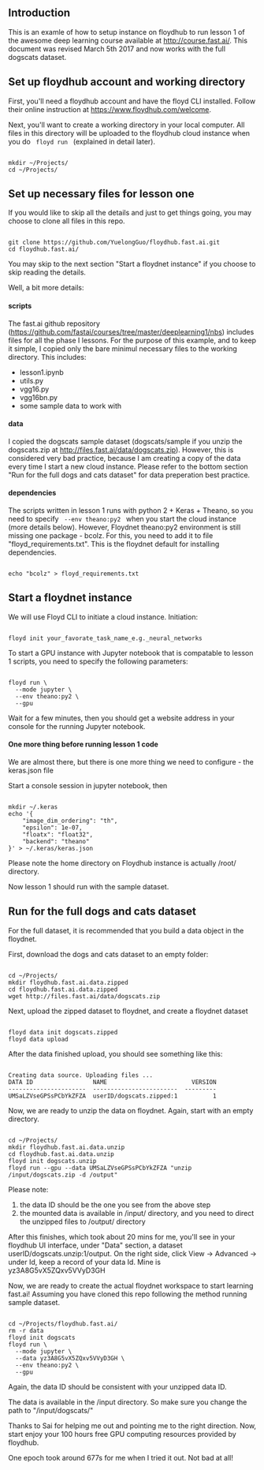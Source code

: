 ## Introduction
This is an examle of how to setup instance on floydhub to run lesson 1 of the awesome deep learning course available at http://course.fast.ai/. This document was revised March 5th 2017 and now works with the full dogscats dataset.

## Set up floydhub account and working directory
First, you'll need a floydhub account and have the floyd CLI installed. Follow their online instruction at https://www.floydhub.com/welcome.

Next, you'll want to create a working directory in your local computer. All files in this directory will be uploaded to the floydhub cloud instance when you do <code> floyd run </code> (explained in detail later). 

<pre><code>
mkdir ~/Projects/
cd ~/Projects/
</code></pre>

## Set up necessary files for lesson one

If you would like to skip all the details and just to get things going, you may choose to clone all files in this repo.

<pre><code>
git clone https://github.com/YuelongGuo/floydhub.fast.ai.git
cd floydhub.fast.ai/
</code></pre>

You may skip to the next section "Start a floydnet instance" if you choose to skip reading the details.

Well, a bit more details:

#### scripts

The fast.ai github repository (https://github.com/fastai/courses/tree/master/deeplearning1/nbs) includes files for all the phase I lessons. For the purpose of this example, and to keep it simple, I copied only the bare minimul necessary files to the working directory. This includes:
* lesson1.ipynb
* utils.py
* vgg16.py
* vgg16bn.py
* some sample data to work with

#### data

I copied the dogscats sample dataset (dogscats/sample if you unzip the dogscats.zip at http://files.fast.ai/data/dogscats.zip). However, this is considered very bad practice, because I am creating a copy of the data every time I start a new cloud instance. Please refer to the bottom section "Run for the full dogs and cats dataset" for data preperation best practice.

#### dependencies

The scripts written in lesson 1 runs with python 2 + Keras + Theano, so you need to specify <code> --env theano:py2 </code> when you start the cloud instance (more details below). However, Floydnet theano:py2 environment is still missing one package - bcolz. For this, you need to add it to file "floyd_requirements.txt". This is the floydnet default for installing dependencies.

<pre><code>
echo "bcolz" > floyd_requirements.txt
</code></pre>

## Start a floydnet instance

We will use Floyd CLI to initiate a cloud instance. Initiation:

<pre><code>
floyd init your_favorate_task_name_e.g._neural_networks
</code></pre>

To start a GPU instance with Jupyter notebook that is compatable to lesson 1 scripts, you need to specify the following parameters:

<pre><code>
floyd run \
  --mode jupyter \
  --env theano:py2 \
  --gpu
</code></pre>

Wait for a few minutes, then you should get a website address in your console for the running Jupyter notebook.

#### One more thing before running lesson 1 code

We are almost there, but there is one more thing we need to configure - the keras.json file

Start a console session in jupyter notebook, then 

<pre><code>
mkdir ~/.keras
echo '{
    "image_dim_ordering": "th",
    "epsilon": 1e-07,
    "floatx": "float32",
    "backend": "theano"
}' > ~/.keras/keras.json
</code></pre>

Please note the home directory on Floydhub instance is actually /root/ directory.

Now lesson 1 should run with the sample dataset.

## Run for the full dogs and cats dataset

For the full dataset, it is recommended that you build a data object in the floydnet. 

First, download the dogs and cats dataset to an empty folder: 

<pre><code>
cd ~/Projects/
mkdir floydhub.fast.ai.data.zipped
cd floydhub.fast.ai.data.zipped
wget http://files.fast.ai/data/dogscats.zip
</code></pre>

Next, upload the zipped dataset to floydnet, and create a floydnet dataset

<pre><code>
floyd data init dogscats.zipped
floyd data upload
</code></pre>

After the data finished upload, you should see something like this:

<pre><code>
Creating data source. Uploading files ...
DATA ID                 NAME                        VERSION
----------------------  ------------------------  ---------
UMSaLZVseGPSsPCbYkZFZA  userID/dogscats.zipped:1          1
</code></pre>

Now, we are ready to unzip the data on floydnet.
Again, start with an empty directory.

<pre><code>
cd ~/Projects/
mkdir floydhub.fast.ai.data.unzip
cd floydhub.fast.ai.data.unzip
floyd init dogscats.unzip
floyd run --gpu --data UMSaLZVseGPSsPCbYkZFZA "unzip /input/dogscats.zip -d /output"
</code></pre>

Please note:
1. the data ID should be the one you see from the above step
2. the mounted data is available in /input/ directory, and you need to direct the unzipped files to /output/ directory

After this finishes, which took about 20 mins for me, you'll see in your floydhub UI interface, under "Data" section, a dataset userID/dogscats.unzip:1/output. On the right side, click View -> Advanced -> under Id, keep a record of your data Id. Mine is yz3A8G5vX5ZQxv5VVyD3GH

Now, we are ready to create the actual floydnet workspace to start learning fast.ai!
Assuming you have cloned this repo following the method running sample dataset.
<pre><code>
cd ~/Projects/floydhub.fast.ai/
rm -r data
floyd init dogscats
floyd run \
  --mode jupyter \
  --data yz3A8G5vX5ZQxv5VVyD3GH \
  --env theano:py2 \
  --gpu
</code></pre>

Again, the data ID should be consistent with your unzipped data ID.

The data is available in the /input directory. So make sure you change the path to "/input/dogscats/"

Thanks to Sai for helping me out and pointing me to the right direction.
Now, start enjoy your 100 hours free GPU computing resources provided by floydhub.

One epoch took around 677s for me when I tried it out. Not bad at all!
